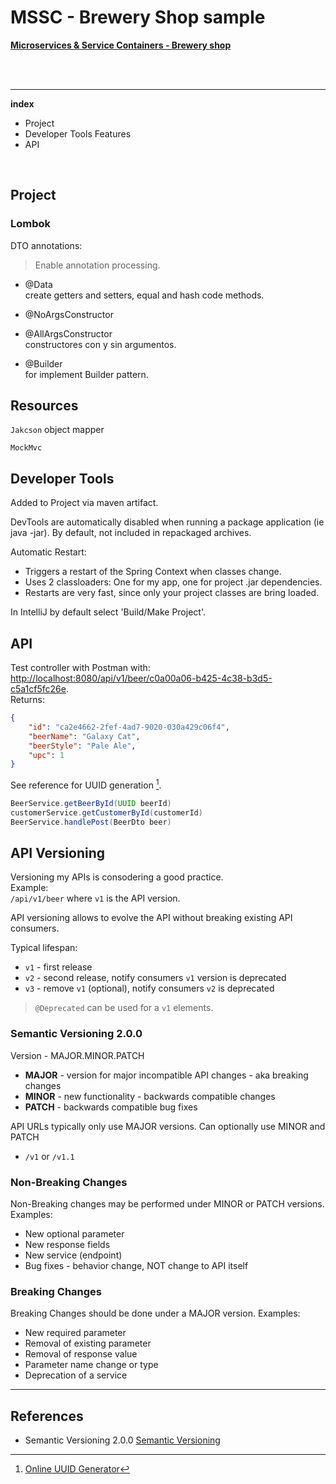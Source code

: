 # MSSC - Brewery Shop sample
<u>__Microservices & Service Containers - Brewery shop__</u>

<br>
<br>

---

__index__

* Project
* Developer Tools Features
* API

<br>



## Project


### Lombok
DTO annotations:
> Enable annotation processing.

- @Data<br>
create getters and setters, equal and hash code methods.

- @NoArgsConstructor
- @AllArgsConstructor<br>
constructores con y sin argumentos.

- @Builder<br>
for implement Builder pattern.

## Resources

`Jakcson` object mapper

`MockMvc`

## Developer Tools

Added to Project via maven artifact.

DevTools are automatically disabled when running a package application (ie java -jar). By default, not included in repackaged archives.

Automatic Restart:

* Triggers a restart of the Spring Context when classes change.
* Uses 2 classloaders: One for my app, one for project .jar dependencies.
* Restarts are very fast, since only your project classes are bring loaded.

In IntelliJ by default select 'Build/Make Project'. 




## API

Test controller with Postman with: <u>http://localhost:8080/api/v1/beer/c0a00a06-b425-4c38-b3d5-c5a1cf5fc26e</u>.<br>
Returns:

~~~json
{
    "id": "ca2e4662-2fef-4ad7-9020-030a429c06f4",
    "beerName": "Galaxy Cat",
    "beerStyle": "Pale Ale",
    "upc": 1
}
~~~

See reference for UUID generation [^1].

~~~java
BeerService.getBeerById(UUID beerId)
customerService.getCustomerById(customerId)
BeerService.handlePost(BeerDto beer)
~~~

## API Versioning

Versioning my APIs is consodering a good practice.<br>
Example: <br>
`/api/v1/beer` where `v1` is the API version.

API versioning allows to evolve the API without breaking existing API consumers.

Typical lifespan:

* `v1` - first release
* `v2` - second release, notify consumers `v1` version is deprecated
* `v3` - remove `v1` (optional), notify consumers `v2` is deprecated

> `@Deprecated` can be used for a `v1` elements.

### Semantic Versioning 2.0.0

Version - MAJOR.MINOR.PATCH

* __MAJOR__ - version for major incompatible API changes - aka breaking changes 
* __MINOR__ - new functionality - backwards compatible changes
* __PATCH__ - backwards compatible bug fixes

API URLs typically only use MAJOR versions. Can optionally use MINOR and PATCH

* `/v1` or `/v1.1`

### Non-Breaking Changes

Non-Breaking changes may be performed under MINOR or PATCH versions. Examples:

* New optional parameter
* New response fields
* New service (endpoint)
* Bug fixes - behavior change, NOT change to API itself

### Breaking Changes

Breaking Changes should be done under a MAJOR version. Examples:

* New required parameter
* Removal of existing parameter
* Removal of response value
* Parameter name change or type 
* Deprecation of a service

---

## References

* Semantic Versioning 2.0.0 [Semantic Versioning](https://semver.org)

[^1]: [Online UUID Generator](https://www.uuidgenerator.net)
